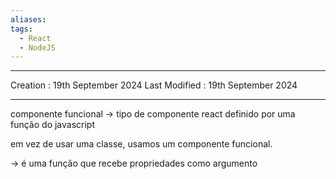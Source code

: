 ```yaml
---
aliases: 
tags:
  - React
  - NodeJS
---
```

---
Creation : 19th September 2024
Last Modified : 19th September 2024
___

componente funcional -> tipo de componente react definido por uma função do javascript

em vez de usar uma classe, usamos um componente funcional.

->  é uma função que recebe propriedades como argumento
